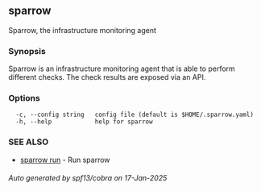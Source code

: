 ## sparrow

Sparrow, the infrastructure monitoring agent

### Synopsis

Sparrow is an infrastructure monitoring agent that is able to perform different checks.
The check results are exposed via an API.

### Options

```
  -c, --config string   config file (default is $HOME/.sparrow.yaml)
  -h, --help            help for sparrow
```

### SEE ALSO

* [sparrow run](sparrow_run.md)	 - Run sparrow

###### Auto generated by spf13/cobra on 17-Jan-2025
